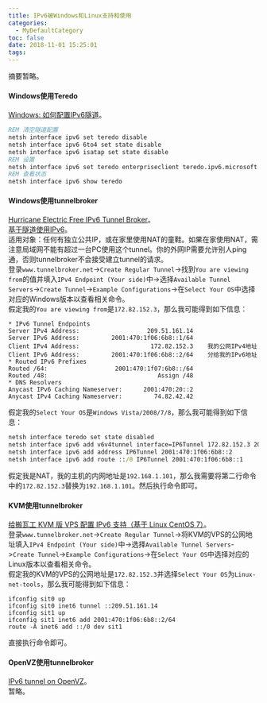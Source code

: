 ```yaml
---
title: IPv6被Windows和Linux支持和使用
categories:
  - MyDefaultCategory
toc: false
date: 2018-11-01 15:25:01
tags:
---
```

摘要暂略。  
<!-- more -->

#### Windows使用Teredo
[Windows: 如何配置IPv6隧道](https://lesca.me/archives/how-to-build-ipv6-tunnel-on-windows.html)。
```bat
REM 清空隧道配置
netsh interface ipv6 set teredo disable
netsh interface ipv6 6to4 set state disable
netsh interface ipv6 isatap set state disable
REM 设置
netsh interface ipv6 set teredo enterpriseclient teredo.ipv6.microsoft.com 60 clientport=default
REM 查看状态
netsh interface ipv6 show teredo
```

#### Windows使用tunnelbroker
[Hurricane Electric Free IPv6 Tunnel Broker](https://www.tunnelbroker.net/)。  
[基于隧道使用IPv6](http://blog.sina.com.cn/s/blog_715e0d5a01016709.html)。  
适用对象：任何有独立公共IP，或在家里使用NAT的童鞋。如果在家使用NAT，需注意局域网不能有超过一台PC使用这个tunnel。你的外网IP需要允许别人ping通，否则tunnelbroker不会接受建立tunnel的请求。  
登录`www.tunnelbroker.net`->`Create Regular Tunnel`->找到`You are viewing from`的值并填入`IPv4 Endpoint (Your side)`中->选择`Available Tunnel Servers`->`Create Tunnel`->`Example Configurations`->在`Select Your OS`中选择对应的Windows版本以查看相关命令。  
假定我的`You are viewing from`是`172.82.152.3`，那么我可能得到如下信息：
```
* IPv6 Tunnel Endpoints
Server IPv4 Address:                   209.51.161.14
Server IPv6 Address:         2001:470:1f06:6b8::1/64
Client IPv4 Address:                    172.82.152.3    我的公网IPv4地址
Client IPv6 Address:         2001:470:1f06:6b8::2/64    分给我的IPv6地址
* Routed IPv6 Prefixes
Routed /64:                   2001:470:1f07:6b8::/64
Routed /48:                               Assign /48
* DNS Resolvers
Anycast IPv6 Caching Nameserver:      2001:470:20::2
Anycast IPv4 Caching Nameserver:         74.82.42.42
```
假定我的`Select Your OS`是`Windows Vista/2008/7/8`，那么我可能得到如下信息：
```bat
netsh interface teredo set state disabled
netsh interface ipv6 add v6v4tunnel interface=IP6Tunnel 172.82.152.3 209.51.161.14
netsh interface ipv6 add address IP6Tunnel 2001:470:1f06:6b8::2
netsh interface ipv6 add route ::/0 IP6Tunnel 2001:470:1f06:6b8::1
```
假定我是NAT，我的主机的内网地址是`192.168.1.101`，那么我需要将第二行命令中的`172.82.152.3`替换为`192.168.1.101`。然后执行命令即可。

#### KVM使用tunnelbroker
[给搬瓦工 KVM 版 VPS 配置 IPv6 支持（基于 Linux CentOS 7）](https://www.bandwagonhost.net/2144.html)。  
登录`www.tunnelbroker.net`->`Create Regular Tunnel`->将KVM的VPS的公网地址填入`IPv4 Endpoint (Your side)`中->选择`Available Tunnel Servers`->`Create Tunnel`->`Example Configurations`->在`Select Your OS`中选择对应的Linux版本以查看相关命令。  
假定我的KVM的VPS的公网地址是`172.82.152.3`并选择`Select Your OS`为`Linux-net-tools`，那么我可能得到如下信息：
```shell
ifconfig sit0 up
ifconfig sit0 inet6 tunnel ::209.51.161.14
ifconfig sit1 up
ifconfig sit1 inet6 add 2001:470:1f06:6b8::2/64
route -A inet6 add ::/0 dev sit1
```
直接执行命令即可。

#### OpenVZ使用tunnelbroker
[IPv6 tunnel on OpenVZ](https://www.cybermilitia.net/2013/07/22/ipv6-tunnel-on-openvz/)。  
暂略。
